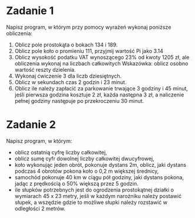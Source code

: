 # Zadanie 1
Napisz program, w którym przy pomocy wyrażeń wykonaj poniższe obliczenia:
1. Oblicz pole prostokąta o bokach 134 i 189.
2. Oblicz pole koło o promieniu 111, przyjmij wartość Pi jako 3.14
3. Oblicz wysokość podatku VAT wynoszącego 23% od kwoty 1205 zł, ale obliczenia wykonaj na liczbach całkowitych
Wskazówka: oblicz osobno wartość reszty dzielenia.
4. Wykonaj ćwiczenie 3 dla liczb dziesiętnych.
5. Oblicz w sekundach czas 2 godzin i 23 minut.
6. Oblicz ile należy zapłacić za parkowanie trwające 3 godziny i 45 minut, jeśli pierwsza godzina kosztuje 2 zł,
każda następna 3 zł, a naliczenie pełnej godziny następuje po przekroczeniu 30 minut.
# Zadanie 2
Napisz program, w którym:
- oblicz ostatnią cyfrę liczby całkowitej,
- oblicz sumę cyfr dowolnej liczby całkowitej dwucyfrowej,
- koło wykonując jeden obrót, pokonuje dystans 2m, oblicz, jaki dystans podczas 4 obrotów pokona koło o 0,2 m większej średnicy,
- samochód pokonuje 40 km w ciągu pół godziny, jaki dystans pokona, jadąc z prędkością o 50% większą przez 5 godzin.
- ile słupków potrzebnych jest do ogrodzenia prostokątnej działki o wymiarach 45 x 23 metry, jeśli w każdym narożniku należy postawić słupek, 
a wszędzie gdzie to możliwe słupki należy rozstawić w odległości 2 metrów.
  